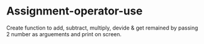 # Assignment-operator-use
Create function to add, subtract, multiply, devide &amp; get remained by passing 2 number as arguements and print on screen.
